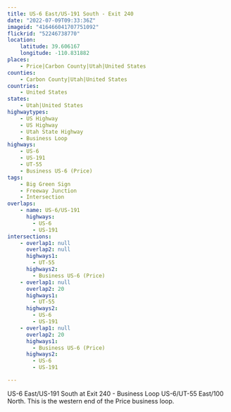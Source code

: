 ```yaml
---
title: US-6 East/US-191 South - Exit 240
date: "2022-07-09T09:33:36Z"
imageid: "416466041707751092"
flickrid: "52246738770"
location:
    latitude: 39.606167
    longitude: -110.831882
places:
    - Price|Carbon County|Utah|United States
counties:
    - Carbon County|Utah|United States
countries:
    - United States
states:
    - Utah|United States
highwaytypes:
    - US Highway
    - US Highway
    - Utah State Highway
    - Business Loop
highways:
    - US-6
    - US-191
    - UT-55
    - Business US-6 (Price)
tags:
    - Big Green Sign
    - Freeway Junction
    - Intersection
overlaps:
    - name: US-6/US-191
      highways:
        - US-6
        - US-191
intersections:
    - overlap1: null
      overlap2: null
      highways1:
        - UT-55
      highways2:
        - Business US-6 (Price)
    - overlap1: null
      overlap2: 20
      highways1:
        - UT-55
      highways2:
        - US-6
        - US-191
    - overlap1: null
      overlap2: 20
      highways1:
        - Business US-6 (Price)
      highways2:
        - US-6
        - US-191

---
```

US-6 East/US-191 South at Exit 240 - Business Loop US-6/UT-55 East/100 North.  This is the western end of the Price business loop.